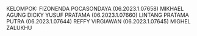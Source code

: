 KELOMPOK:
FIZONENDA POCASONDAYA (06.2023.1.07658)
MIKHAEL AGUNG 
DICKY YUSUF PRATAMA (06.2023.1.07660)
LINTANG PRATAMA PUTRA (06.2023.1.07644)
REFFY VIRGIAWAN (06.2023.1.07645)
MIGHEL ZALUKHU
